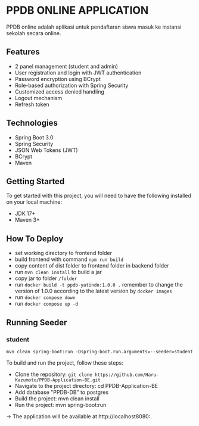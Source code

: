 # PPDB ONLINE APPLICATION
PPDB online adalah aplikasi untuk pendaftaran siswa masuk ke instansi sekolah secara online.

## Features
* 2 panel management (student and admin)
* User registration and login with JWT authentication
* Password encryption using BCrypt
* Role-based authorization with Spring Security
* Customized access denied handling
* Logout mechanism
* Refresh token

## Technologies
* Spring Boot 3.0
* Spring Security
* JSON Web Tokens (JWT)
* BCrypt
* Maven
 
## Getting Started
To get started with this project, you will need to have the following installed on your local machine:

* JDK 17+
* Maven 3+

## How To Deploy
* set working directory to frontend folder
* build frontend with command ```npm run build``` 
* copy content of dist folder to frontend folder in backend folder
* run ```mvn clean install``` to build a jar
* copy jar to folder ```/folder```
* run ```docker build -t ppdb-yatindo:1.0.0 .``` remember to change the version of 1.0.0 according to the latest version by ```docker images```
* run ```docker compose down```
* run ```docker compose up -d```

## Running Seeder

### student
```shell
mvn clean spring-boot:run -Dspring-boot.run.arguments=--seeder=student
```


To build and run the project, follow these steps:

* Clone the repository: `git clone https://github.com/Haru-Kazumoto/PPDB-Application-BE.git`
* Navigate to the project directory: cd PPDB-Application-BE
* Add database "PPDB-DB" to postgres 
* Build the project: mvn clean install
* Run the project: mvn spring-boot:run 

-> The application will be available at http://localhost8080:.


